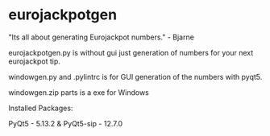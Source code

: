 # eurojackpotgen
 
"Its all about generating Eurojackpot numbers." - Bjarne

eurojackpotgen.py is without gui just generation of numbers for your next eurojackpot tip.

windowgen.py and .pylintrc is for GUI generation of the numbers with pyqt5.

windowgen.zip parts is a exe for Windows

Installed Packages:

PyQt5 - 5.13.2 & PyQt5-sip - 12.7.0


